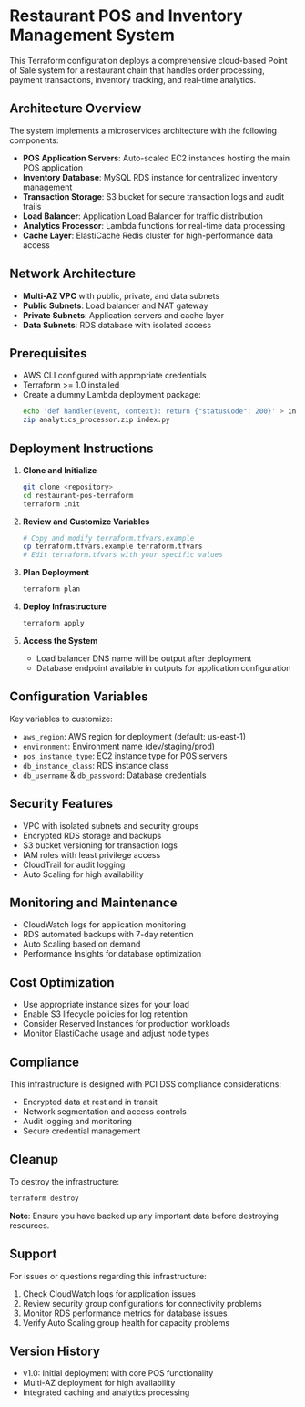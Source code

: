 # Restaurant POS and Inventory Management System

This Terraform configuration deploys a comprehensive cloud-based Point of Sale system for a restaurant chain that handles order processing, payment transactions, inventory tracking, and real-time analytics.

## Architecture Overview

The system implements a microservices architecture with the following components:

- **POS Application Servers**: Auto-scaled EC2 instances hosting the main POS application
- **Inventory Database**: MySQL RDS instance for centralized inventory management
- **Transaction Storage**: S3 bucket for secure transaction logs and audit trails
- **Load Balancer**: Application Load Balancer for traffic distribution
- **Analytics Processor**: Lambda functions for real-time data processing
- **Cache Layer**: ElastiCache Redis cluster for high-performance data access

## Network Architecture

- **Multi-AZ VPC** with public, private, and data subnets
- **Public Subnets**: Load balancer and NAT gateway
- **Private Subnets**: Application servers and cache layer
- **Data Subnets**: RDS database with isolated access

## Prerequisites

- AWS CLI configured with appropriate credentials
- Terraform >= 1.0 installed
- Create a dummy Lambda deployment package:
  ```bash
  echo 'def handler(event, context): return {"statusCode": 200}' > index.py
  zip analytics_processor.zip index.py
  ```

## Deployment Instructions

1. **Clone and Initialize**
   ```bash
   git clone <repository>
   cd restaurant-pos-terraform
   terraform init
   ```

2. **Review and Customize Variables**
   ```bash
   # Copy and modify terraform.tfvars.example
   cp terraform.tfvars.example terraform.tfvars
   # Edit terraform.tfvars with your specific values
   ```

3. **Plan Deployment**
   ```bash
   terraform plan
   ```

4. **Deploy Infrastructure**
   ```bash
   terraform apply
   ```

5. **Access the System**
   - Load balancer DNS name will be output after deployment
   - Database endpoint available in outputs for application configuration

## Configuration Variables

Key variables to customize:

- `aws_region`: AWS region for deployment (default: us-east-1)
- `environment`: Environment name (dev/staging/prod)
- `pos_instance_type`: EC2 instance type for POS servers
- `db_instance_class`: RDS instance class
- `db_username` & `db_password`: Database credentials

## Security Features

- VPC with isolated subnets and security groups
- Encrypted RDS storage and backups
- S3 bucket versioning for transaction logs
- IAM roles with least privilege access
- CloudTrail for audit logging
- Auto Scaling for high availability

## Monitoring and Maintenance

- CloudWatch logs for application monitoring
- RDS automated backups with 7-day retention
- Auto Scaling based on demand
- Performance Insights for database optimization

## Cost Optimization

- Use appropriate instance sizes for your load
- Enable S3 lifecycle policies for log retention
- Consider Reserved Instances for production workloads
- Monitor ElastiCache usage and adjust node types

## Compliance

This infrastructure is designed with PCI DSS compliance considerations:
- Encrypted data at rest and in transit
- Network segmentation and access controls
- Audit logging and monitoring
- Secure credential management

## Cleanup

To destroy the infrastructure:
```bash
terraform destroy
```

**Note**: Ensure you have backed up any important data before destroying resources.

## Support

For issues or questions regarding this infrastructure:
1. Check CloudWatch logs for application issues
2. Review security group configurations for connectivity problems
3. Monitor RDS performance metrics for database issues
4. Verify Auto Scaling group health for capacity problems

## Version History

- v1.0: Initial deployment with core POS functionality
- Multi-AZ deployment for high availability
- Integrated caching and analytics processing